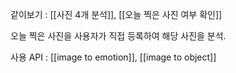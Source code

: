 같이보기 : [[사진 4개 분석]], [[오늘 찍은 사진 여부 확인]]


오늘 찍은 사진을 사용자가 직접 등록하여 해당 사진을 분석.

사용 API : [[image to emotion]], [[image to object]] 